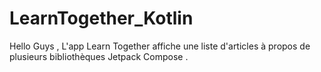 # LearnTogether_Kotlin

 Hello Guys , L'app Learn Together affiche une liste d'articles à propos de 
plusieurs bibliothèques Jetpack Compose .
